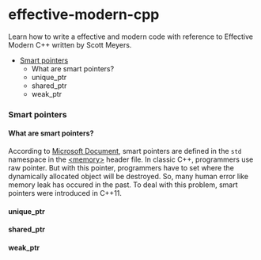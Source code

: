 # effective-modern-cpp
Learn how to write a effective and modern code with reference to Effective Modern C++ written by Scott Meyers.

- [Smart pointers](#Smart-pointers)
  - What are smart pointers?
  - unique_ptr
  - shared_ptr
  - weak_ptr

### Smart pointers
#### What are smart pointers?
According to [Microsoft Document](https://learn.microsoft.com/en-us/cpp/cpp/smart-pointers-modern-cpp?view=msvc-170), smart pointers are defined in the `std` namespace in the [\<memory\>](https://learn.microsoft.com/en-us/cpp/standard-library/memory?view=msvc-170) header file.
In classic C++, programmers use raw pointer. But with this pointer, programmers have to set where the dynamically allocated object will be destroyed. So, many human error like memory leak has occured in the past.
To deal with this problem, smart pointers were introduced in C++11.

#### unique_ptr

#### shared_ptr

#### weak_ptr
